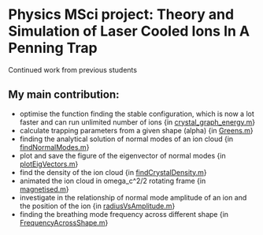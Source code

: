 # Physics MSci project: Theory and Simulation of Laser Cooled Ions In A Penning Trap

Continued work from previous students

## My main contribution:
- optimise the function finding the stable configuration, which is now a lot faster and can run unlimited number of ions {in [crystal_graph_energy.m](https://github.com/weidadeshena/IonCloudInPenningTrap/blob/master/crystal_graphs_energy.m)}
- calculate trapping parameters from a given shape (alpha) {in [Greens.m](https://github.com/weidadeshena/IonCloudInPenningTrap/blob/master/Greens.m)}
- finding the analytical solution of normal modes of an ion cloud {in [findNormalModes.m](https://github.com/weidadeshena/IonCloudInPenningTrap/blob/master/findNormalModes.m)}
- plot and save the figure of the eigenvector of normal modes {in [plotEigVectors.m](https://github.com/weidadeshena/IonCloudInPenningTrap/blob/master/plotEigVectors.m)}
- find the density of the ion cloud {in [findCrystalDensity.m](https://github.com/weidadeshena/IonCloudInPenningTrap/blob/master/findCrystalDensity.m)}
- animated the ion cloud in omega_c^2/2 rotating frame {in [magnetised.m](https://github.com/weidadeshena/IonCloudInPenningTrap/blob/master/magnetised.m)}
- investigate in the relationship of normal mode amplitude of an ion and the position of the ion {in [radiusVsAmplitude.m](https://github.com/weidadeshena/IonCloudInPenningTrap/blob/master/radiusVsAmplitude.m)}
- finding the breathing mode frequency across different shape {in [FrequencyAcrossShape.m](https://github.com/weidadeshena/IonCloudInPenningTrap/blob/master/radiusVsAmplitude.m)}
